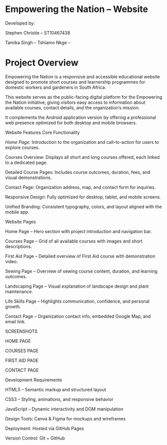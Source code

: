 # Empowering the Nation – Website

Developed by:

Stephen Christie – ST10467438

Tamika Singh –
Tshiamo Nkge – 

# Project Overview

Empowering the Nation is a responsive and accessible educational website designed to promote short courses and learnership programmes for domestic workers and gardeners in South Africa.

This website serves as the public-facing digital platform for the Empowering the Nation initiative, giving visitors easy access to information about available courses, contact details, and the organization’s mission.

It complements the Android application version by offering a professional web presence optimized for both desktop and mobile browsers.

Website Features
Core Functionality

*Home Page:* Introduction to the organization and call-to-action for users to explore courses.

Courses Overview: Displays all short and long courses offered, each linked to a dedicated page.

Detailed Course Pages: Includes course outcomes, duration, fees, and visual demonstrations.

Contact Page: Organization address, map, and contact form for inquiries.

Responsive Design: Fully optimized for desktop, tablet, and mobile screens.

Unified Branding: Consistent typography, colors, and layout aligned with the mobile app.

Website Pages

Home Page – Hero section with project introduction and navigation bar.

Courses Page – Grid of all available courses with images and short descriptions.

First Aid Page – Detailed overview of First Aid course with demonstration video.

Sewing Page – Overview of sewing course content, duration, and learning outcomes.

Landscaping Page – Visual explanation of landscape design and plant maintenance.

Life Skills Page – Highlights communication, confidence, and personal growth.

Contact Page – Organization contact info, embedded Google Map, and email link.

SCREENSHOTS

HOME PAGE


COURSES PAGE


FIRST AID PAGE


CONTACT PAGE


Development Requirements

HTML5 – Semantic markup and structured layout

CSS3 – Styling, animations, and responsive behavior

JavaScript – Dynamic interactivity and DOM manipulation

Design Tools: Canva & Figma for mockups and wireframes

Deployment: Hosted via GitHub Pages

Version Control: Git + GitHub
